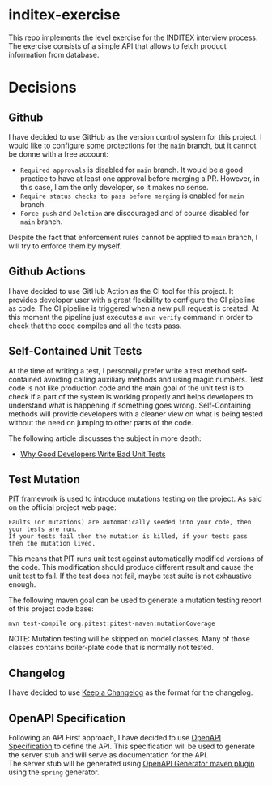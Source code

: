 # inditex-exercise

This repo implements the level exercise for the INDITEX interview process. The exercise consists of
a
simple API that allows to fetch product information from database.

# Decisions

## Github

I have decided to use GitHub as the version control system for this project. I would like to
configure
some protections for the `main` branch, but it cannot be donne with a free account:

- `Required approvals` is disabled for `main` branch. It would be a good practice to have at least
  one approval before merging a PR. However, in this case, I am the only developer, so it makes no
  sense.
- `Require status checks to pass before merging` is enabled for `main` branch.
- `Force push` and `Deletion` are discouraged and of course disabled for `main` branch.

Despite the fact that enforcement rules cannot be applied to `main` branch, I will try to enforce
them
by myself.

## Github Actions

I have decided to use GitHub Action as the CI tool for this project. It provides developer user
with a great flexibility to configure the CI pipeline as code. The CI pipeline is triggered when
a new pull request is created. At this moment the pipeline just executes a `mvn verify` command
in order to check that the code compiles and all the tests pass.

## Self-Contained Unit Tests

At the time of writing a test, I personally prefer write a test method self-contained avoiding
calling
auxiliary methods and using magic numbers. Test code is not like production code and the main goal
of
the unit test is to check if a part of the system is working properly and helps developers to
understand
what is happening if something goes wrong. Self-Containing methods will provide developers with a
cleaner view on what is being tested without the need on jumping to other parts of the code.

The following article discusses the subject in more depth:

* [Why Good Developers Write Bad Unit Tests](https://mtlynch.io/good-developers-bad-tests/)

## Test Mutation

[PIT](https://pitest.org/) framework is used to introduce mutations testing on the project. As said
on the official project web page:

```
Faults (or mutations) are automatically seeded into your code, then your tests are run.
If your tests fail then the mutation is killed, if your tests pass then the mutation lived. 
```

This means that PIT runs unit test against automatically modified versions of the code. This
modification
should produce different result and cause the unit test to fail. If the test does not fail, maybe
test
suite is not exhaustive enough.

The following maven goal can be used to generate a mutation testing report of this project code
base:

```shell
mvn test-compile org.pitest:pitest-maven:mutationCoverage
```

NOTE: Mutation testing will be skipped on model classes. Many of those classes contains boiler-plate
code that is normally not tested.

## Changelog

I have decided to use [Keep a Changelog](https://keepachangelog.com/en/1.0.0/) as the format for the
changelog.

## OpenAPI Specification

Following an API First approach, I have decided to
use [OpenAPI Specification](https://swagger.io/specification/)
to define the API. This specification will be used to generate the server stub and will serve as
documentation
for the API.  
The server stub will be generated
using [OpenAPI Generator maven plugin](https://github.com/OpenAPITools/openapi-generator/blob/master/modules/openapi-generator-maven-plugin/README.md)
using the `spring` generator.
